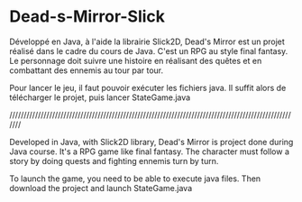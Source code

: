 # Dead-s-Mirror-Slick

Développé en Java, à l'aide la librairie Slick2D, Dead's Mirror est un projet réalisé dans le cadre du cours de Java.
C'est un RPG au style final fantasy. Le personnage doit suivre une histoire en réalisant des quêtes et en combattant des ennemis au tour par tour.

Pour lancer le jeu, il faut pouvoir exécuter les fichiers java. Il suffit alors de télécharger le projet, puis lancer StateGame.java

///////////////////////////////////////////////////////////////////////////////////////////////////////

Developed in Java, with Slick2D library, Dead's Mirror is project done during Java course.
It's a RPG game like final fantasy. The character must follow a story by doing quests and fighting ennemis turn by turn.  

To launch the game, you need to be able to execute java files. Then download the project and launch StateGame.java
